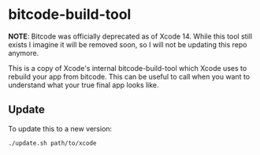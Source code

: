 # bitcode-build-tool

**NOTE**: Bitcode was officially deprecated as of Xcode 14. While this
tool still exists I imagine it will be removed soon, so I will not be
updating this repo anymore.

This is a copy of Xcode's internal bitcode-build-tool which Xcode uses
to rebuild your app from bitcode. This can be useful to call when you
want to understand what your true final app looks like.

## Update

To update this to a new version:

```sh
./update.sh path/to/xcode
```
